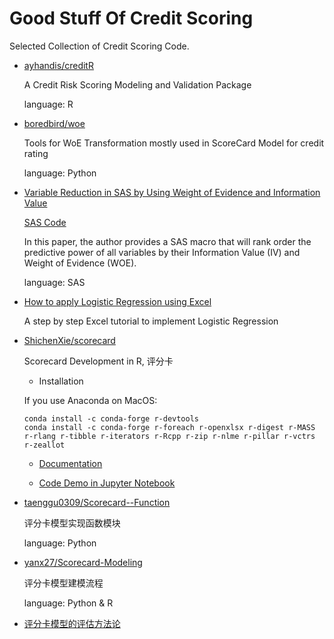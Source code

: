 # Good Stuff Of Credit Scoring
Selected Collection of Credit Scoring Code.

- [ayhandis/creditR](https://github.com/ayhandis/creditR)

  A Credit Risk Scoring Modeling and Validation Package
  
  language: R

- [boredbird/woe](https://github.com/boredbird/woe)

  Tools for WoE Transformation mostly used in ScoreCard Model for credit rating
  
  language: Python
  
 - [Variable Reduction in SAS by Using Weight of Evidence and Information Value](http://support.sas.com/resources/papers/proceedings13/095-2013.pdf)
 
   [SAS Code](./code/Variable_Reduction_By_WOE_IV.sas)
   

   In this paper, the author provides a SAS macro that will rank order 
  the predictive power of all variables by their
  Information Value (IV) and Weight of Evidence (WOE). 

   language: SAS
   
- [How to apply Logistic Regression using Excel](https://blog.learningtree.com/how-to-apply-logistic-regression-using-excel/)
   
   A step by step Excel tutorial to implement Logistic Regression
   
- [ShichenXie/scorecard](https://github.com/ShichenXie/scorecard)

   Scorecard Development in R, 评分卡
   
   - Installation
   
   If you use Anaconda on MacOS: 
   
   ```
   conda install -c conda-forge r-devtools
   conda install -c conda-forge r-foreach r-openxlsx r-digest r-MASS r-rlang r-tibble r-iterators r-Rcpp r-zip r-nlme r-pillar r-vctrs r-zeallot
   ```
   
   - [Documentation](http://shichen.name/scorecard/)
   
   - [Code Demo in Jupyter Notebook](./code/R_scorecard.ipynb)

- [taenggu0309/Scorecard--Function](https://github.com/taenggu0309/Scorecard--Function)
   
   评分卡模型实现函数模块
   
   language: Python

- [yanx27/Scorecard-Modeling](https://github.com/yanx27/Scorecard-Modeling)

   评分卡模型建模流程
   
   language: Python & R

- [评分卡模型的评估方法论](https://github.com/taenggu0309/Scorecard--Assessment/blob/master/%E8%AF%84%E5%88%86%E5%8D%A1%E6%A8%A1%E5%9E%8B%E7%9A%84%E8%AF%84%E4%BC%B0%E6%96%B9%E6%B3%95%E8%AE%BA.pdf)
